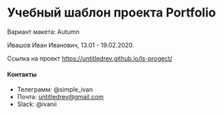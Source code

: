 # Учебный шаблон проекта Portfolio

Вариант макета: Autumn

Ивашов Иван Иванович, 13.01 - 19.02.2020.

Ссылка на проект https://untitledrev.github.io/ls-progect/

#### Контакты

- Телеграмм: @simple_ivan
- Почта: untitledrev@gmail.com
- Slack: @ivanii